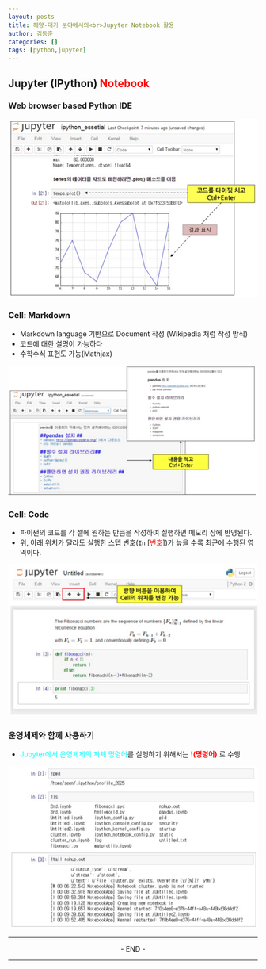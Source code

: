 ```yaml
---
layout: posts
title: 해양-대기 분야에서의<br>Jupyter Notebook 활용
author: 김동훈
categories: []
tags: [python,jupyter]
---
```


## Jupyter (IPython) <span style="color:red;">Notebook</span>

### Web browser based Python IDE

![juno-01](../assets/images/JuNo/juno-01.png)



### Cell: Markdown

* Markdown language 기반으로 Document 작성 (Wikipedia 처럼 작성 방식)
* 코드에 대한 설명이 가능하다
* 수학수식 표현도 가능(Mathjax)

![juno-02](../assets/images/JuNo/juno-02.png)



### Cell: Code

* 파이썬의 코드를 각 셀에 원하는 만큼을 작성하여 실행하면 메모리 상에 반영된다.
* 위, 아래 위치가 달라도 실행한 스텝 번호(`In` [<span style="color:red;">번호</span>])가 높을 수록 최근에 수행된 영역이다.

![image-20190123155647067](../assets/images/JuNo/juno-03.png)



### 운영체제와 함께 사용하기

* <span style="color:cyan;">Jupyter에서 운영체제의 자체 명령어</span>를 실행하기 위해서는 **<span style="color:red; border:true;">!(명령어)</span>** 로 수행 

![juno-04](../assets/images/JuNo/juno-04.png)

------

<center>- END -</center>

------

<br><br>

<br>
